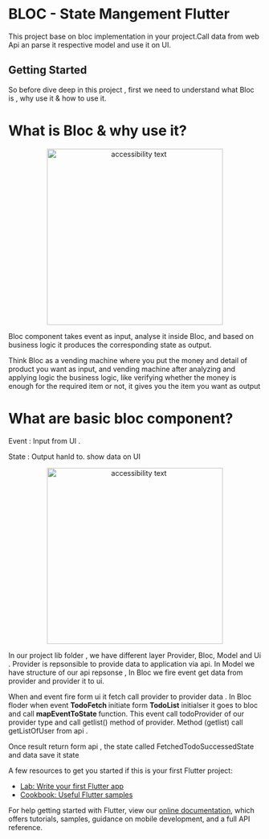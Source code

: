 # BLOC - State Mangement Flutter

This project base on bloc implementation in your project.Call data from web Api an parse it respective model and use it on UI.

## Getting Started

So before dive deep in this project , first we need to understand what Bloc is , why use it & how to use it.

# What is Bloc & why use it?

<p align="center"><img src="https://miro.medium.com/max/1400/1*Xr9UgtHrll2ZX9sY87iwGw.png" width="350" alt="accessibility text"></p>

Bloc component takes event as input, analyse it inside Bloc, and based on business logic it produces the corresponding state as output.

Think Bloc as a vending machine where you put the money and detail of product you want as input, and vending machine after analyzing and applying logic the business logic, like verifying whether the money is enough for the required item or not, it gives you the item you want as output

# What are basic bloc component?

   Event : Input from UI .

   State : Output hanld to. show data on UI
  
<p align="center"><img src="https://miro.medium.com/max/1146/1*3dTdRj_EQK5OM3gUs80Q5g.png" width="350" alt="accessibility text"></p>
 

In our project lib folder , we have different layer Provider, Bloc, Model and Ui . Provider is repsonsible to provide data to application via api.
In Model we have structure of our api repsonse , In Bloc we fire event get data from provider and provider it to ui.

When and event fire form ui it fetch call provider to provider data . In Bloc floder when event <b> TodoFetch </b> initiate form <b>TodoList</b> initialser it goes to bloc and call <b> mapEventToState </b> function. This event call </b>todoProvider</b> of our provider type and call getlist() method of provider. Method (getlist) call getListOfUser from api .


Once result return form api , the state called FetchedTodoSuccessedState and data save it state


A few resources to get you started if this is your first Flutter project:

- [Lab: Write your first Flutter app](https://flutter.dev/docs/get-started/codelab)
- [Cookbook: Useful Flutter samples](https://flutter.dev/docs/cookbook)

For help getting started with Flutter, view our
[online documentation](https://flutter.dev/docs), which offers tutorials,
samples, guidance on mobile development, and a full API reference.
